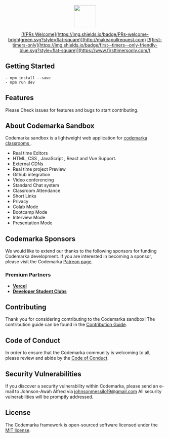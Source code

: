 <p align="center"><a href="https://sandbox.codemarka.dev" target="_blank"><img src="https://avatars0.githubusercontent.com/u/72467876?s=460&u=84db6281488164d91aed07ed13744ad31a284561&v=4" width="70"></a></p>

<p align="center">
<a href="http://makeapullrequest.com/">[![PRs Welcome](https://img.shields.io/badge/PRs-welcome-brightgreen.svg?style=flat-square)](http://makeapullrequest.com)</a>
<a href="https://www.firsttimersonly.com/">[![first-timers-only](https://img.shields.io/badge/first--timers--only-friendly-blue.svg?style=flat-square)](https://www.firsttimersonly.com/)</a>
</p>

## Getting Started

```
- npm install --save
- npm run dev

```

## Features

Please Check issues for features and bugs to start contributing.

## About Codemarka Sandbox

Codemarka sandbox is a lightweight web application for <a target="_blank" href="https://codemarka.dev">codemarka classrooms </a>.

- Real time Editors 
- HTML, CSS , JavaScript , React and Vue Support.
- External CDNs
- Real time project Preview
- Github integration
- Video conferencing
- Standard Chat system
- Classroom Attendance
- Short Links
- Privacy
- Colab Mode
- Bootcamp Mode
- Interview Mode
- Presentation Mode

## Codemarka Sponsors

We would like to extend our thanks to the following sponsors for funding Codemarka development. 
If you are interested in becoming a sponsor, please visit the Codemarka [Patreon page](https://www.patreon.com/codemon_).

### Premium Partners

- **[Vercel](https://vercel.com/)**
- **[Developer Student Clubs](https://dsc.community.dev)**

## Contributing

Thank you for considering contributing to the Codemarka sandbox! The contribution guide can be found in the [Contribution Guide](https://Codemarka.com/docs/contributions).

## Code of Conduct

In order to ensure that the Codemarka community is welcoming to all, please review and abide by the [Code of Conduct](https://Codemarka.com/docs/contributions#code-of-conduct).

## Security Vulnerabilities

If you discover a security vulnerability within Codemarka, please send an e-mail to Johnson-Awah Alfred via [johnsonmessilo19@gmail.com](mailto:johnsonmessilo19@gmail.com) All security vulnerabilities will be promptly addressed.

## License

The Codemarka framework is open-sourced software licensed under the [MIT license](https://opensource.org/licenses/MIT).
